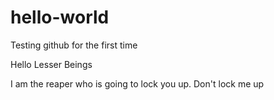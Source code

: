 # hello-world
Testing github for the first time

Hello Lesser Beings

I am the reaper who is going to lock you up.
Don't lock me up

